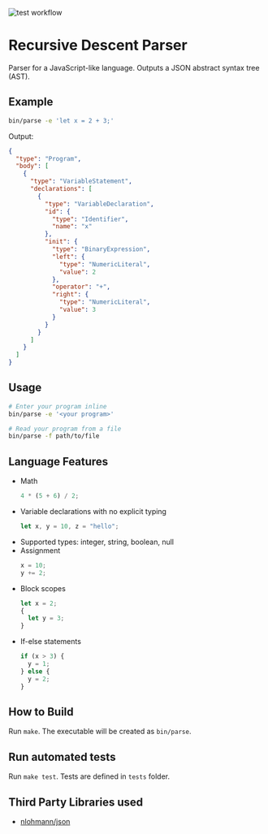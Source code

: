 ![test workflow](https://github.com/yusiangeng/recursive-descent-parser/actions/workflows/test.yaml/badge.svg)

# Recursive Descent Parser

Parser for a JavaScript-like language. Outputs a JSON abstract syntax tree (AST).

## Example

```bash
bin/parse -e 'let x = 2 + 3;'
```

Output:

```json
{
  "type": "Program",
  "body": [
    {
      "type": "VariableStatement",
      "declarations": [
        {
          "type": "VariableDeclaration",
          "id": {
            "type": "Identifier",
            "name": "x"
          },
          "init": {
            "type": "BinaryExpression",
            "left": {
              "type": "NumericLiteral",
              "value": 2
            },
            "operator": "+",
            "right": {
              "type": "NumericLiteral",
              "value": 3
            }
          }
        }
      ]
    }
  ]
}
```

## Usage

```bash
# Enter your program inline
bin/parse -e '<your program>'

# Read your program from a file
bin/parse -f path/to/file
```

## Language Features

- Math
  ```js
  4 * (5 + 6) / 2;
  ```
- Variable declarations with no explicit typing
  ```js
  let x, y = 10, z = "hello";
  ```
- Supported types: integer, string, boolean, null
- Assignment
  ```js
  x = 10;
  y += 2;
  ```
- Block scopes
  ```js
  let x = 2;
  {
    let y = 3;
  }
  ```
- If-else statements
  ```js
  if (x > 3) {
    y = 1;
  } else {
    y = 2;
  }
  ```

## How to Build

Run `make`. The executable will be created as `bin/parse`.


## Run automated tests

Run `make test`. Tests are defined in `tests` folder.


## Third Party Libraries used

- [nlohmann/json](https://github.com/nlohmann/json)
